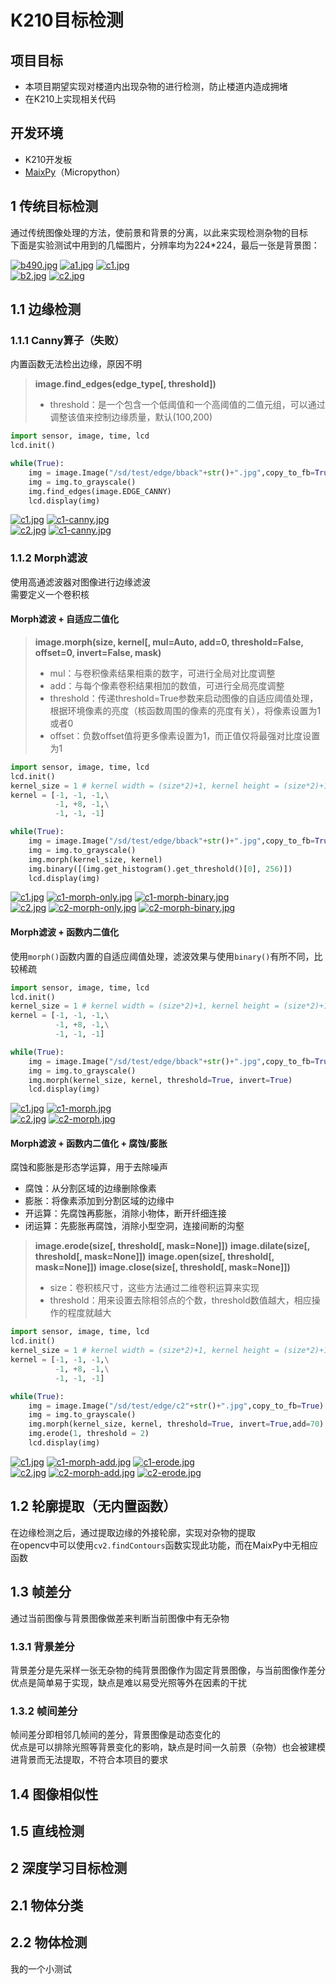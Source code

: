 # K210目标检测

## 项目目标

- 本项目期望实现对楼道内出现杂物的进行检测，防止楼道内造成拥堵
- 在K210上实现相关代码

## 开发环境

- K210开发板
- [MaixPy](https://wiki.sipeed.com/soft/maixpy/zh/)（Micropython）

## 1 传统目标检测

通过传统图像处理的方法，使前景和背景的分离，以此来实现检测杂物的目标  
下面是实验测试中用到的几幅图片，分辨率均为224*224，最后一张是背景图：

[![b490.jpg](https://i.postimg.cc/vHDMDyTp/b490.jpg)](https://postimg.cc/xcrBFWKR) [![a1.jpg](https://i.postimg.cc/d1Dk0rKC/a118.jpg)](https://postimg.cc/hzWPyJv4) [![c1.jpg](https://i.postimg.cc/PxMkmyZw/c1.jpg)](https://postimg.cc/R6q8mcgS)  
[![b2.jpg](https://i.postimg.cc/NFD1nTmP/bback.jpg)](https://postimg.cc/y3JggDfF) [![c2.jpg](https://i.postimg.cc/SxbDhhHm/c2.jpg)](https://postimg.cc/4mwz6rJ0)

## 1.1 边缘检测

### 1.1.1 Canny算子（失败）

内置函数无法检出边缘，原因不明

> **image.find_edges(edge_type[, threshold])**
> - threshold：是一个包含一个低阈值和一个高阈值的二值元组，可以通过调整该值来控制边缘质量，默认(100,200)

```py
import sensor, image, time, lcd
lcd.init()

while(True):
    img = image.Image("/sd/test/edge/bback"+str()+".jpg",copy_to_fb=True)
    img = img.to_grayscale()
    img.find_edges(image.EDGE_CANNY)
    lcd.display(img)
```

[![c1.jpg](https://i.postimg.cc/PxMkmyZw/c1.jpg)](https://postimg.cc/R6q8mcgS) [![c1-canny.jpg](https://i.postimg.cc/1zrWdDsx/c1-canny.jpg)](https://postimg.cc/sB19QQMK)  
[![c2.jpg](https://i.postimg.cc/SxbDhhHm/c2.jpg)](https://postimg.cc/4mwz6rJ0) [![c1-canny.jpg](https://i.postimg.cc/1zrWdDsx/c1-canny.jpg)](https://postimg.cc/sB19QQMK)

### 1.1.2 Morph滤波

使用高通滤波器对图像进行边缘滤波  
需要定义一个卷积核

#### Morph滤波 + 自适应二值化

> **image.morph(size, kernel[, mul=Auto, add=0, threshold=False, offset=0, invert=False, mask)**
> - mul：与卷积像素结果相乘的数字，可进行全局对比度调整
> - add：与每个像素卷积结果相加的数值，可进行全局亮度调整
> - threshold：传递threshold=True参数来启动图像的自适应阈值处理，根据环境像素的亮度（核函数周围的像素的亮度有关），将像素设置为1或者0
> - offset：负数offset值将更多像素设置为1，而正值仅将最强对比度设置为1

```py
import sensor, image, time, lcd
lcd.init()
kernel_size = 1 # kernel width = (size*2)+1, kernel height = (size*2)+1
kernel = [-1, -1, -1,\
          -1, +8, -1,\
          -1, -1, -1]

while(True):
    img = image.Image("/sd/test/edge/bback"+str()+".jpg",copy_to_fb=True)
    img = img.to_grayscale()
    img.morph(kernel_size, kernel)
    img.binary([(img.get_histogram().get_threshold()[0], 256)])
    lcd.display(img)
```

[![c1.jpg](https://i.postimg.cc/PxMkmyZw/c1.jpg)](https://postimg.cc/R6q8mcgS) [![c1-morph-only.jpg](https://i.postimg.cc/0Qb8nYJn/c1-morph-only.jpg)](https://postimg.cc/1n1h5NBV) [![c1-morph-binary.jpg](https://i.postimg.cc/pTKTfXHL/c1-morph-binary.jpg)](https://postimg.cc/sQDsyzxk)  
[![c2.jpg](https://i.postimg.cc/SxbDhhHm/c2.jpg)](https://postimg.cc/4mwz6rJ0) [![c2-morph-only.jpg](https://i.postimg.cc/PfVDdy4X/c2-morph-only.jpg)](https://postimg.cc/JtJ0qbvv) [![c2-morph-binary.jpg](https://i.postimg.cc/PxKGsBbM/c2-morph-binary.jpg)](https://postimg.cc/r0dZ5ZPd)

#### Morph滤波 + 函数内二值化

使用`morph()`函数内置的自适应阈值处理，滤波效果与使用`binary()`有所不同，比较稀疏

```py
import sensor, image, time, lcd
lcd.init()
kernel_size = 1 # kernel width = (size*2)+1, kernel height = (size*2)+1
kernel = [-1, -1, -1,\
          -1, +8, -1,\
          -1, -1, -1]

while(True):
    img = image.Image("/sd/test/edge/bback"+str()+".jpg",copy_to_fb=True)
    img = img.to_grayscale()
    img.morph(kernel_size, kernel, threshold=True, invert=True)
    lcd.display(img)
```

[![c1.jpg](https://i.postimg.cc/PxMkmyZw/c1.jpg)](https://postimg.cc/R6q8mcgS) [![c1-morph.jpg](https://i.postimg.cc/3xbC69DD/c1-morph.jpg)](https://postimg.cc/gx8ZLVsY)  
[![c2.jpg](https://i.postimg.cc/SxbDhhHm/c2.jpg)](https://postimg.cc/4mwz6rJ0) [![c2-morph.jpg](https://i.postimg.cc/XJNjCKQQ/c2-morph.jpg)](https://postimg.cc/Lq7FdPd1)

#### Morph滤波 + 函数内二值化 + 腐蚀/膨胀

腐蚀和膨胀是形态学运算，用于去除噪声

- 腐蚀：从分割区域的边缘删除像素
- 膨胀：将像素添加到分割区域的边缘中
- 开运算：先腐蚀再膨胀，消除小物体，断开纤细连接
- 闭运算：先膨胀再腐蚀，消除小型空洞，连接间断的沟壑

> **image.erode(size[, threshold[, mask=None]])**
> **image.dilate(size[, threshold[, mask=None]])**
> **image.open(size[, threshold[, mask=None]])**
> **image.close(size[, threshold[, mask=None]])**
> - size：卷积核尺寸，这些方法通过二维卷积运算来实现
> - threshold：用来设置去除相邻点的个数，threshold数值越大，相应操作的程度就越大

```py
import sensor, image, time, lcd
lcd.init()
kernel_size = 1 # kernel width = (size*2)+1, kernel height = (size*2)+1
kernel = [-1, -1, -1,\
          -1, +8, -1,\
          -1, -1, -1]

while(True):
    img = image.Image("/sd/test/edge/c2"+str()+".jpg",copy_to_fb=True)
    img = img.to_grayscale()
    img.morph(kernel_size, kernel, threshold=True, invert=True,add=70)
    img.erode(1, threshold = 2)
    lcd.display(img)
```

[![c1.jpg](https://i.postimg.cc/PxMkmyZw/c1.jpg)](https://postimg.cc/R6q8mcgS) [![c1-morph-add.jpg](https://i.postimg.cc/P55rNnr0/c1-morph-add.jpg)](https://postimg.cc/pp3t17jB) [![c1-erode.jpg](https://i.postimg.cc/MH9NFN2j/c1-erode.jpg)](https://postimg.cc/Zvyw9fqT)  
[![c2.jpg](https://i.postimg.cc/SxbDhhHm/c2.jpg)](https://postimg.cc/4mwz6rJ0) [![c2-morph-add.jpg](https://i.postimg.cc/Qd1SBw4k/c2-morph-add.jpg)](https://postimg.cc/5X98T7M6) [![c2-erode.jpg](https://i.postimg.cc/dV2mQd35/c2-erode.jpg)](https://postimg.cc/sM2ZwMpW)

## 1.2 轮廓提取（无内置函数）

在边缘检测之后，通过提取边缘的外接轮廓，实现对杂物的提取  
在opencv中可以使用`cv2.findContours`函数实现此功能，而在MaixPy中无相应函数

## 1.3 帧差分

通过当前图像与背景图像做差来判断当前图像中有无杂物

### 1.3.1 背景差分

背景差分是先采样一张无杂物的纯背景图像作为固定背景图像，与当前图像作差分  
优点是简单易于实现，缺点是难以易受光照等外在因素的干扰

### 1.3.2 帧间差分

帧间差分即相邻几帧间的差分，背景图像是动态变化的  
优点是可以排除光照等背景变化的影响，缺点是时间一久前景（杂物）也会被建模进背景而无法提取，不符合本项目的要求

## 1.4 图像相似性

## 1.5 直线检测

## 2 深度学习目标检测

## 2.1 物体分类

## 2.2 物体检测

我的一个小测试